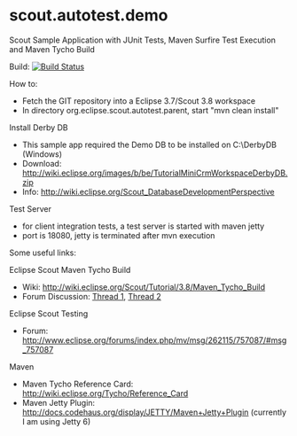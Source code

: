 scout.autotest.demo
===================

Scout Sample Application with JUnit Tests, Maven Surfire Test Execution and Maven Tycho Build

Build:
[![Build Status](https://buildhive.cloudbees.com/job/innovad/job/scout.autotest.demo/badge/icon)](https://buildhive.cloudbees.com/job/innovad/job/scout.autotest.demo/)

How to:

- Fetch the GIT repository into a Eclipse 3.7/Scout 3.8 workspace
- In directory org.eclipse.scout.autotest.parent, start "mvn clean install"

Install Derby DB
- This sample app required the Demo DB to be installed on C:\DerbyDB (Windows)
- Download: http://wiki.eclipse.org/images/b/be/TutorialMiniCrmWorkspaceDerbyDB.zip
- Info: http://wiki.eclipse.org/Scout_DatabaseDevelopmentPerspective

Test Server
- for client integration tests, a test server is started with maven jetty
- port is 18080, jetty is terminated after mvn execution

Some useful links:

Eclipse Scout Maven Tycho Build
- Wiki: http://wiki.eclipse.org/Scout/Tutorial/3.8/Maven_Tycho_Build
- Forum Discussion: <a href="http://www.eclipse.org/forums/index.php/t/446393/">Thread 1</a>, <a href="http://www.eclipse.org/forums/index.php/t/447603/">Thread 2</a>

Eclipse Scout Testing
- Forum: http://www.eclipse.org/forums/index.php/mv/msg/262115/757087/#msg_757087

Maven
- Maven Tycho Reference Card: http://wiki.eclipse.org/Tycho/Reference_Card
- Maven Jetty Plugin: http://docs.codehaus.org/display/JETTY/Maven+Jetty+Plugin (currently I am using Jetty 6)
